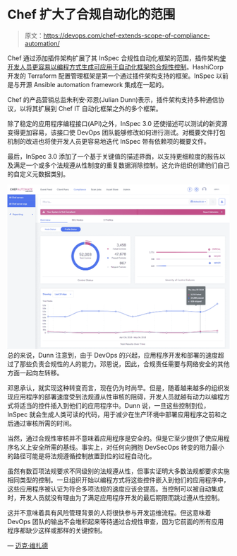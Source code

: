 # Chef 扩大了合规自动化的范围

> 原文：<https://devops.com/chef-extends-scope-of-compliance-automation/>

Chef 通过添加插件架构扩展了其 InSpec 合规性自动化框架的范围，插件架构[使开发人员更容易以编程方式生成可应用于自动化框架的合规性控制](https://www.businesswire.com/news/home/20181016005211/en/InSpec-Chef-3.0-Accelerates-Compliance-Automation-DevSecOps)。HashiCorp 开发的 Terraform 配置管理框架是第一个通过插件架构支持的框架。InSpec 以前是与开源 Ansible automation framework 集成在一起的。

Chef 的产品营销总监朱利安·邓恩(Julian Dunn)表示，插件架构支持多种通信协议，以将其扩展到 Chef IT 自动化框架之外的多个框架。

除了稳定的应用程序编程接口(API)之外，InSpec 3.0 还使描述可以测试的新资源变得更加容易，该接口使 DevOps 团队能够修改如何进行测试。对概要文件打包机制的改进也将使开发人员更容易地迭代 InSpec 带有依赖项的概要文件。

最后，InSpec 3.0 添加了一个基于关键值的描述界面，以支持更细粒度的报告以及满足一个或多个法规遵从性制度的重复数据消除控制。这允许组织创建他们自己的自定义元数据类别。

![](img/2f36c115752d96c5fcf74f183a025863.png)
总的来说，Dunn 注意到，由于 DevOps 的兴起，应用程序开发和部署的速度超过了那些负责合规性的人的能力。邓恩说，因此，合规责任需要与网络安全的其他方面一起向左转移。

邓恩承认，就实现这种转变而言，现在仍为时尚早。但是，随着越来越多的组织发现应用程序的部署速度受到法规遵从性审核的阻碍，开发人员就越有动力以编程方式将适当的控件插入到他们的应用程序中。Dunn 说，一旦这些控制到位，InSpec 就会生成人类可读的代码，用于减少在生产环境中部署应用程序之前和之后通过审核所需的时间。

当然，通过合规性审核并不意味着应用程序是安全的。但是它至少提供了使应用程序名义上安全所需的基线。事实上，对任何向拥抱 DevSecOps 转变的阻力最小的路径可能是将法规遵循控制放置到位的过程自动化。

虽然有数百项法规要求不同级别的法规遵从性，但事实证明大多数法规都要求实施相同类型的控制。一旦组织开始以编程方式将这些控件嵌入到他们的应用程序中，这些应用程序被认证为符合多项法规的速度应该会提高。当控制可以被自动集成时，开发人员就没有理由为了满足应用程序开发的最后期限而跳过遵从性控制。

这并不意味着具有风险管理背景的人将很快参与开发运维流程。但这意味着 DevOps 团队的输出不会堆积起来等待通过合规性审查，因为它前面的所有应用程序都缺少这样或那样的关键控制。

— [迈克·维扎德](https://devops.com/author/mike-vizard/)